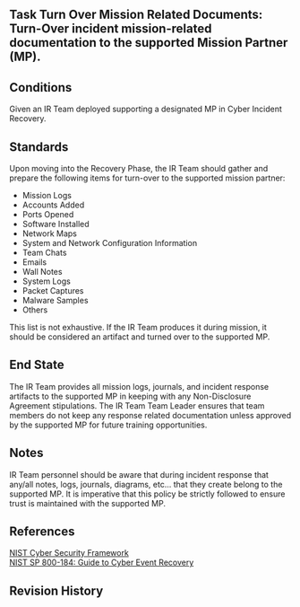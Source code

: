 ## Task Turn Over Mission Related Documents: Turn-Over incident mission-related documentation to the supported Mission Partner (MP).  


## Conditions  
Given an IR Team deployed supporting a designated MP in Cyber Incident Recovery.  


## Standards  
Upon moving into the Recovery Phase, the IR Team should gather and prepare the following items for turn-over to the supported mission partner:  

* Mission Logs  
* Accounts Added  
* Ports Opened  
* Software Installed  
* Network Maps  
* System and Network Configuration Information  
* Team Chats   
* Emails  
* Wall Notes  
* System Logs  
* Packet Captures  
* Malware Samples  
* Others  

This list is not exhaustive. If the IR Team produces it during mission, it should be considered an artifact and turned over to the supported MP.  


## End State  
The IR Team provides all mission logs, journals, and incident response artifacts to the supported MP in keeping with any Non-Disclosure Agreement stipulations.  The IR Team Team Leader ensures that team members do not keep any response related documentation unless approved by the supported MP for future training opportunities.  


## Notes  
IR Team personnel should be aware that during incident response that any/all notes, logs, journals, diagrams, etc... that they create belong to the supported MP.  It is imperative that this policy be strictly followed to ensure trust is maintained with the supported MP.  


## References  
[NIST Cyber Security Framework](https://www.nist.gov/cyberframework)  
[NIST SP 800-184: Guide to Cyber Event Recovery](https://csrc.nist.gov/publications/detail/sp/800-184/final)  


## Revision History  
